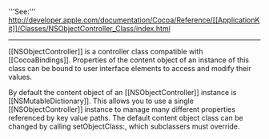  

'''See:''' http://developer.apple.com/documentation/Cocoa/Reference/[[ApplicationKit]]/Classes/NSObjectController_Class/index.html

----

[[NSObjectController]] is a controller class compatible with [[CocoaBindings]]. Properties of the content object of an instance of this class can be bound to user interface elements to access and modify their values.

By default the content object of an [[NSObjectController]] instance is [[NSMutableDictionary]]. This allows you to use a single [[NSObjectController]] instance to manage many different properties referenced by key value paths. The default content object class can be changed by calling setObjectClass:, which subclassers must override.